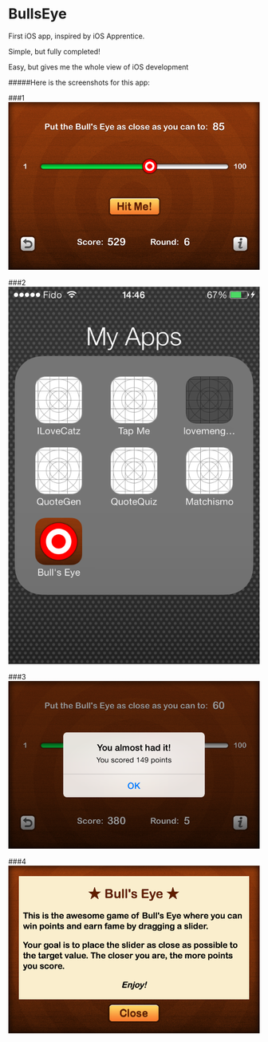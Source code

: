 BullsEye
========

First iOS app, inspired by iOS Apprentice.

Simple, but fully completed!

Easy, but gives me the whole view of iOS development

#####Here is the screenshots for this app:

###1
![screenshot1](https://github.com/honghaoz/BullsEye/blob/master/Screenshots/IMG_1821.PNG?raw=true)

###2
![screenshot1](https://github.com/honghaoz/BullsEye/blob/master/Screenshots/IMG_1819.PNG?raw=true)

###3
![screenshot1](https://github.com/honghaoz/BullsEye/blob/master/Screenshots/IMG_1820.PNG?raw=true)

###4
![screenshot1](https://github.com/honghaoz/BullsEye/blob/master/Screenshots/IMG_1822.PNG?raw=true)
